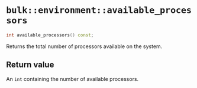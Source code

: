 # `bulk::environment::available_processors`

```cpp
int available_processors() const;
```

Returns the total number of processors available on the system.

## Return value

An `int` containing the number of available processors.
